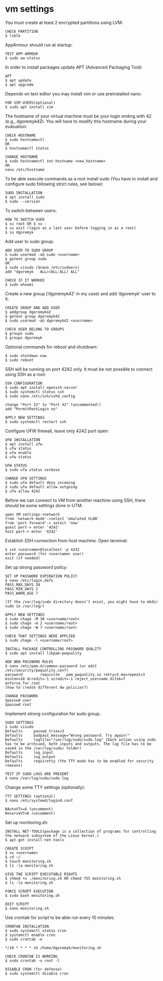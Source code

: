 # vm settings

You must create at least 2 encrypted partitions using LVM:

```
CHECK PARTITION
$ lsblk
```

AppArmour should run at startup:

```
TEST APP-ARMOUR
$ sudo aa-status
```

In order to install packages update APT (Advanced Packaging Tool):

```
APT
$ apt update
$ apt upgrade
```

Depends on text editor you may install vim or use preinstalled nano:

```
FOR VIM USERS(optional)
$ sudo apt install vim
```

The hostname of your virtual machine must be your login ending with 42 (e.g., dgoremyk42). You will have to modify this hostname during your evaluation:

```
CHECK HOSTNAME
$ sudo hostnamectl
OR
$ hostnamectl status

CHANGE HOSTNAME
$ sudo hostnamectl set-hostname <new_hostname> 
OR
nano /etc/hostname
```

To be able execute commands as a root install sudo (You have to install and configure sudo following strict rules, see below):

```
SUDO INSTALLATION
$ apt install sudo
$ sudo --version
```

To switch between users:

```
HOW TO SWITCH USER
$ su root OR $ su -
$ su exit (login as a last user before logging in as a root)
$ su dgoremyk
```

Add user to sudo group:

```
ADD USER TO SUDO GROUP
$ sudo usermod -aG sudo <username>
$ getent group sudo
OR
$ sudo visudo ($nano /etc/sudoers)
add "dgoremyk   ALL=(ALL:ALL) ALL"

CHECK IF IT WORKED
$ sudo whoami
```

Create a new group (’dgoremyk42’ in my case) and add ‘dgoremyk’ user to it:

```
CREATE GROUP AND ADD USER
$ addgroup dgoremyk42
$ getent group dgoremyk42
$ sudo usermod -aG dgoremyk42 <username>

CHECK USER BELONG TO GROUPS
$ groups sudo
$ groups dgoremyk
```

Optional commands for reboot and shutdown:

```
$ sudo shutdown now
$ sudo reboot
```

SSH will be running on port 4242 only. It must be not possible to connect using SSH as a root:

```
SSH CONFIGURATION
$ sudo apt install openssh-server
$ sudo systemctl status ssh
$ sudo nano /etc/ssh/sshd_config

change "Port 22" to "Port 42" (uncommented!) 
add "PermitRootLogin no"

APPLY NEW SETTINGS
$ sudo systemctl restart ssh
```

Configure UFW firewall, leave only 4242 port open:

```
UFW INSTALLATION
$ apt install ufw
$ ufw status
$ ufw enable
$ ufw status

UFW STATUS
$ sudo ufw status verbose

CHANGE UFW SETTINGS
$ sudo ufw default deny incoming
$ sudo ufw default allow outgoing
$ ufw allow 4242
```

Before we can connect to VM from another machine using SSH, there should be some settings done in UTM.

```
open VM settings->network
from 'network mode'->select 'emulated VLAN'
from 'port forward'-> select 'new'
guest port-> enter '4242'
host port-> enter '4242'
```

Establish SSH connection from host machine. Open terminal:

```
$ ssh <username>@localhost -p 4242
enter password (for <username> user)
exit (if needed)
```

Set up strong password policy:

```
SET UP PASSWORD EXPIRATION POLICY
$ nano /etc/login.defs
PASS_MAX_DAYS 30
PASS_MIN_DAYS 2
PASS_WARN_AGE 7

(If the /var/log/sudo directory doesn’t exist, you might have to mkdir sudo in /var/log/)

APPLY NEW SETTINGS
$ sudo chage -M 30 <username/root>
$ sudo chage -m 2 <username/root>
$ sudo chage -W 7 <username/root>

CHECK THAT SETTINGS WERE APPLIED
$ sudo chage -l <username/root>

INSTALL PACKAGE CONTROLLING PASSWORD QUALITY
$ sudo apt install libpam-pwquality

ADD NEW PASSWORD RULES
$ nano /etc/pam.d/common-password (or edit /etc/security/pwquality.conf)
password        requisite	pam_pwquality.so retry=3 maxrepeat=3 minlen=10 dcredit=-1 ucredit=-1 reject_username difok=7 enforce_for_root
(how to create different dw policies?)

CHANGE PASSWORD
$passwd user
$passwd root
```

Implement strong configuration for sudo group. 

```
SUDO SETTINGS
$ sudo visudo 
Defaults     passwd_tries=3
Defaults     badpass_message="Wrong password. Try again!"
Defaults     logfile="/var/log/sudo/sudo.log" (Each action using sudo has to be archived, both inputs and outputs. The log file has to be saved in the /var/log/sudo/ folder)
Defaults     log_input
Defaults     log_output
Defaults     requiretty (the TTY mode has to be enabled for security reasons)

TEST IF SUDO LOGS ARE PRESENT
$ nano /var/log/sudo/sudo.log
```

Change some TTY settings (optionally):

```
TTY SETTINGS (optional)
$ nano /etc/systemd/logind.conf

NAutoVTs=6 (uncomment)
ReserveVT=6 (uncomment)
```

Set up monitoring.sh:

```
INSTALL NET-TOOLS(package is a collection of programs for controlling the network subsystem of the Linux kernel.)
$ apt-get install net-tools

CREATE SCRIPT
$ su <username>
$ cd ~/
$ touch monitoring.sh
$ ls -la monitoring.sh

GIVE THE SCRIPT EXECUTABLE RIGHTS
$ chmod +x ./monitoring.sh OR chmod 755 monitoring.sh
$ ls -la monitoring.sh

FORCE SCROPT EXECUTION
$ sudo bash monitoring.sh

EDIT SCRIPT
$ nano monitoring.sh 
```

Use crontab for script to be able run every 10 minutes:

```
CRONTAB INSTALLATION
$ sudo systemctl status cron
$ systemctl enable cron
$ sudo crontab -e

*/10 * * * * sh /home/dgoremyk/monitoring.sh

CHECK CRONTAB IS WORKING
$ sudo crontab -u root -l

DISABLE CRON (for defense)
$ sudo systemctl disable cron 
```